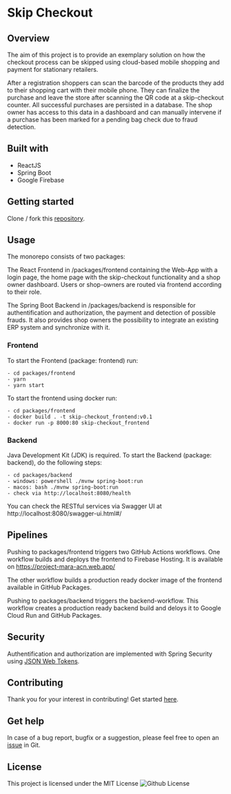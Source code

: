 # Skip Checkout 

## Overview

The aim of this project is to provide an exemplary solution on how the checkout process can be skipped using cloud-based mobile shopping and payment for stationary retailers. 

After a registration shoppers can scan the barcode of the products they add to their shopping cart with their mobile phone. They can finalize the purchase and leave the store after scanning the QR code at a skip-checkout counter. 
All successful purchases are persisted in a database. The shop owner has access to this data in a dashboard and can manually intervene if a purchase has been marked for a pending bag check due to fraud detection. 

## Built with

- ReactJS
- Spring Boot
- Google Firebase

## Getting started

Clone / fork this [repository](https://github.com/project-mara/skip-checkout).

## Usage

The monorepo consists of two packages:

The React Frontend in /packages/frontend containing the Web-App with a login page, the home page with the skip-checkout functionality and a shop owner dashboard. Users or shop-owners are routed via frontend according to their role.

The Spring Boot Backend in /packages/backend is responsible for authentification and authorization, the payment and detection of possible frauds. It also provides shop owners the possibility to integrate an existing ERP system and synchronize with it.

### Frontend

To start the Frontend (package: frontend) run:

```
- cd packages/frontend
- yarn
- yarn start
```

To start the frontend using docker run:

```
- cd packages/frontend
- docker build . -t skip-checkout_frontend:v0.1
- docker run -p 8000:80 skip-checkout_frontend
```

### Backend

Java Development Kit (JDK) is required.
To start the Backend (package: backend), do the following steps:

```
- cd packages/backend
- windows: powershell ./mvnw spring-boot:run
- macos: bash ./mvnw spring-boot:run
- check via http://localhost:8080/health
```
You can check the RESTful services via Swagger UI at http://localhost:8080/swagger-ui.html#/

## Pipelines

Pushing to packages/frontend triggers two GitHub Actions workflows. One workflow builds and deploys the frontend to Firebase Hosting. It is available on https://project-mara-acn.web.app/

The other workflow builds a production ready docker image of the frontend available in GitHub Packages.

Pushing to packages/backend triggers the backend-workflow. This workflow creates a production ready backend build and deloys it to Google Cloud Run and GitHub Packages.

## Security

Authentification and authorization are implemented with Spring Security using [JSON Web Tokens](https://jwt.io/).

## Contributing

Thank you for your interest in contributing! Get started [here](https://github.com/serbecker/jahresprojekt/blob/main/CONTRIBUTING.md).

## Get help
In case of a bug report, bugfix or a suggestion, please feel free to open an [issue](https://github.com/serbecker/jahresprojekt/issues) in Git.

## License

This project is licensed under the MIT License ![Github License](https://img.shields.io/badge/license-MIT-green)

